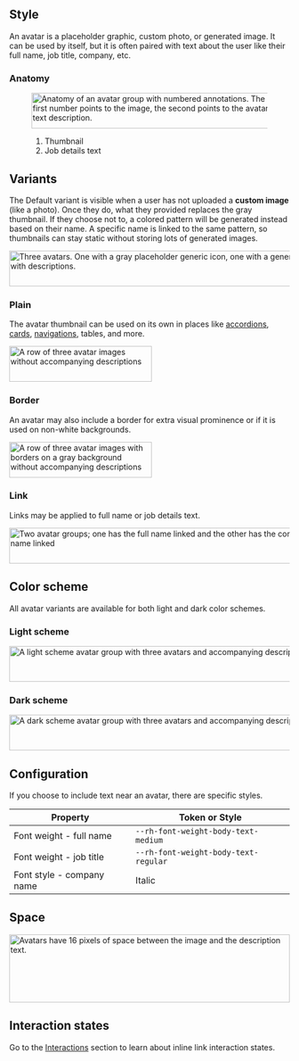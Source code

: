 ## Style

An avatar is a placeholder graphic, custom photo, or generated image. It can be used by itself, but
it is often paired with text about the user like their full name, job title, company, etc.

### Anatomy

<figure>
  <uxdot-example color-palette="lightest">
    <img alt="Anatomy of an avatar group with numbered annotations. The first number points to the image, the second points to the avatar's text description."
         src="../avatar-style-anatomy.svg"
         width="447"
         height="64">
  </uxdot-example>
  <figcaption>
    <ol>
      <li>Thumbnail</li>
      <li>Job details text</li>
    </ol>
  </figcaption>
 </figure>

## Variants

The Default variant is visible when a user has not uploaded a **custom image** 
(like a photo). Once they do, what they provided replaces the gray thumbnail. 
If they choose not to, a colored pattern will be generated instead based on 
their name. A specific name is linked to the same pattern, so thumbnails can 
stay static without storing lots of generated images.

<uxdot-example color-palette="lightest">
  <img alt="Three avatars. One with a gray placeholder generic icon, one with a generated pattern, and one with a profile image of a person, each with descriptions."
       src="../avatar-style-variants.svg"
       width="916"
       height="64">
</uxdot-example>

### Plain

The avatar thumbnail can be used on its own in places like 
[accordions](/elements/accordion/), [cards](/elements/card/),
[navigations](/elements/navigation-primary/), tables, and more.

<uxdot-example color-palette="lightest">
  <img alt="A row of three avatar images without accompanying descriptions"
       src="../avatar-style-variants-plain.svg"
       width="256"
       height="64">
</uxdot-example>

### Border

An avatar may also include a border for extra visual prominence or if it is used on non-white backgrounds.

<uxdot-example color-palette="lighter">
  <img alt="A row of three avatar images with borders on a gray background without accompanying descriptions"
       src="../avatar-style-variants-border.svg"
       width="256"
       height="64">
</uxdot-example>

### Link

Links may be applied to full name or job details text.

<uxdot-example color-palette="lightest">
  <img alt="Two avatar groups; one has the full name linked and the other has the company name linked"
       src="../avatar-style-variants-link.svg"
       width="584"
       height="64">
</uxdot-example>

## Color scheme

All avatar variants are available for both light and dark color schemes.

### Light scheme

<uxdot-example color-palette="lightest">
  <img alt="A light scheme avatar group with three avatars and accompanying descriptions."
       src="../avatar-style-scheme-light.svg"
       width="916"
       height="64">
</uxdot-example>

### Dark scheme

<uxdot-example color-palette="darkest">
  <img alt="A dark scheme avatar group with three avatars and accompanying descriptions."
       src="../avatar-style-scheme-dark.svg"
       width="916"
       height="64">
</uxdot-example>

## Configuration

If you choose to include text near an avatar, there are specific styles.

<rh-table>

| Property                                 | Token or Style                       |
|------------------------------------------|--------------------------------------|
| Font weight - full name                  | `--rh-font-weight-body-text-medium`  |
| Font weight - job title                  | `--rh-font-weight-body-text-regular` |
| Font style - company name                | Italic                               |

</rh-table>

## Space
 
<uxdot-example color-palette="lightest">
  <img alt="Avatars have 16 pixels of space between the image and the description text."
       src="../avatar-style-space.svg"
       width="504"
       height="122">
</uxdot-example>

## Interaction states

Go to the [Interactions](/foundations/interactions/links/#inline-links) section to learn about
inline link interaction states.
